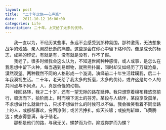 ```yaml
---
layout: post
title:  "二十年之旅——心声篇"
date:   2011-10-12 16:00:00
categories: Life
description: 二十年，上天给了太多的优待。
---
```


<div class="postcontent">
&emsp;&emsp;我一直以为，不经历某些事，永远不会感受到那种氛围，那种激荡，无法想象战争的残酷、亲人阖然长逝的痛苦。这些是会在你心中留下烙印的，像是成长的标志，成熟的印记，有就是有，没有就是没有，作不了假。
<br/>
&emsp;&emsp;我老了。很多时候我会这么认为，不知道世间种种感情，或人或事，是怎么在我思想中留下火种，每当遇到易燃物，就熊熊扑面，同时却又如经历了万载沧桑，漠然观望。两种截然不同的人格形成一个漩涡，演绎前二十年生活蹂躏我，后二十年我漠视生活。二十年，老天给了我太多的折磨，太多的优待，或许这是每个人的共同点与不同点。人，真是奇怪的动物。
<br/>
&emsp;&emsp;峰回路转，我才二十岁，还有一望无际的路在延伸。我只想穿着棉布鞋悠悠前行，顺流而下，拾阶而上，时而嗅下泥土的芬芳。某段与人结伴，某段享受孤单，不求想做什么就做什么，只求不想做什么的时候可以不做。我会微笑看着不同岔路上的人，或郁郁寡欢，穷困潦倒；或苦苦挣扎，仰天长啸；或披荆斩棘，飞黄腾达；或志得意满，与子偕老。
<br/>
&emsp;&emsp;那都是他们的路，与我无关。蝶梦而为你，抑或你梦而为蝶？
</div>